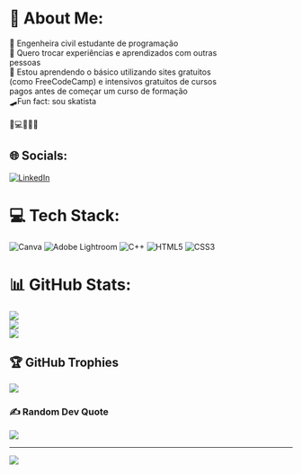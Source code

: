 # 💫 About Me:
🔭 Engenheira civil estudante de programação<br>👯 Quero trocar experiências e aprendizados com outras <br>pessoas<br>🌱 Estou aprendendo o básico utilizando sites gratuitos <br>(como FreeCodeCamp) e intensivos gratuitos de cursos <br>pagos antes de começar um curso de formação <br>🛹Fun fact: sou skatista<br><br> 💪💻💁‍♀️✨


## 🌐 Socials:
[![LinkedIn](https://img.shields.io/badge/LinkedIn-%230077B5.svg?logo=linkedin&logoColor=white)](https://linkedin.com/in/ellen-mafra-bb522a119) 

# 💻 Tech Stack:
![Canva](https://img.shields.io/badge/Canva-%2300C4CC.svg?style=for-the-badge&logo=Canva&logoColor=white) ![Adobe Lightroom](https://img.shields.io/badge/Adobe%20Lightroom-31A8FF.svg?style=for-the-badge&logo=Adobe%20Lightroom&logoColor=white) ![C++](https://img.shields.io/badge/c++-%2300599C.svg?style=for-the-badge&logo=c%2B%2B&logoColor=white) ![HTML5](https://img.shields.io/badge/html5-%23E34F26.svg?style=for-the-badge&logo=html5&logoColor=white) ![CSS3](https://img.shields.io/badge/css3-%231572B6.svg?style=for-the-badge&logo=css3&logoColor=white)
# 📊 GitHub Stats:
![](https://github-readme-stats.vercel.app/api?username=maellen&theme=dracula&hide_border=false&include_all_commits=false&count_private=false)<br/>
![](https://github-readme-streak-stats.herokuapp.com/?user=maellen&theme=dracula&hide_border=false)<br/>
![](https://github-readme-stats.vercel.app/api/top-langs/?username=maellen&theme=dracula&hide_border=false&include_all_commits=false&count_private=false&layout=compact)

## 🏆 GitHub Trophies
![](https://github-profile-trophy.vercel.app/?username=maellen&theme=dracula&no-frame=false&no-bg=false&margin-w=4)

### ✍️ Random Dev Quote
![](https://quotes-github-readme.vercel.app/api?type=horizontal&theme=radical)

---
[![](https://visitcount.itsvg.in/api?id=maellen&icon=7&color=10)](https://visitcount.itsvg.in)

<!-- Proudly created with GPRM ( https://gprm.itsvg.in ) -->
